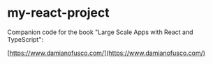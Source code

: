 # my-react-project

Companion code for the book "Large Scale Apps with React and TypeScript":

[https://www.damianofusco.com/](https://www.damianofusco.com/)
